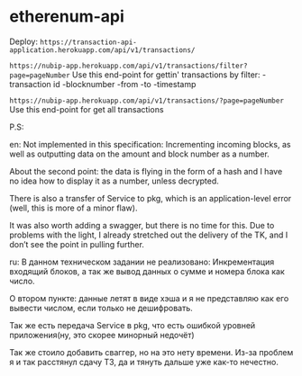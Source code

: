 # etherenum-api

Deploy:
`
https://transaction-api-application.herokuapp.com/api/v1/transactions/
`

`
https://nubip-app.herokuapp.com/api/v1/transactions/filter?page=pageNumber
`
Use this end-point for gettin' transactions by filter:
-transaction id
-blocknumber
-from 
-to
-timestamp

`
https://nubip-app.herokuapp.com/api/v1/transactions/?page=pageNumber
`
Use this end-point for get all transactions 

P.S: 

en:
Not implemented in this specification:
Incrementing incoming blocks, as well as outputting data on the amount and block number as a number.

About the second point: the data is flying in the form of a hash and I have no idea how to display it as a number, unless decrypted.

There is also a transfer of Service to pkg, which is an application-level error (well, this is more of a minor flaw).

It was also worth adding a swagger, but there is no time for this. Due to problems with the light, I already stretched out the delivery of the TK, and I don’t see the point in pulling further.

ru:
В данном техническом задании не реализовано:
Инкрементация входящий блоков, а так же вывод данных о сумме и номера блока как число.

О втором пункте: данные летят в виде хэша и я не представляю как его вывести числом, если только не дешифровать. 

Так же есть передача Service в pkg, что есть ошибкой уровней приложения(ну, это скорее минорный недочёт)

Так же стоило добавить сваггер, но на это нету времени. Из-за проблем я и так расстянул сдачу ТЗ, да и тянуть дальше уже как-то нечестно.
